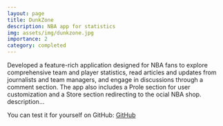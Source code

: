 ```yaml
---
layout: page
title: DunkZone
description: NBA app for statistics
img: assets/img/dunkzone.jpg
importance: 2
category: completed
---
```


Developed a feature-rich application designed for NBA fans to explore comprehensive team and player statistics,
read articles and updates from journalists and team managers, and engage in discussions through a comment
section. The app also includes a Prole section for user customization and a Store section redirecting to the ocial
NBA shop. description...

You can test it for yourself on GitHub: [GitHub](https://github.com/dunkz0ne)
